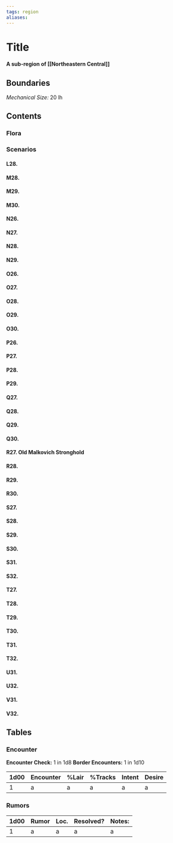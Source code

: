 ```yaml
---
tags: region
aliases:
---
```

# Title
#### A sub-region of [[Northeastern Central]]
## Boundaries
*Mechanical Size:* 20 lh

## Contents
### Flora
### Scenarios
#### L28.
#### M28.
#### M29.
#### M30.
#### N26.
#### N27.
#### N28.
#### N29.
#### O26.
#### O27.
#### O28.
#### O29.
#### O30.
#### P26.
#### P27.
#### P28.
#### P29.
#### Q27.
#### Q28.
#### Q29.
#### Q30.
#### R27. Old Malkovich Stronghold
#### R28.
#### R29.
#### R30.
#### S27.
#### S28.
#### S29.
#### S30.
#### S31.
#### S32.
#### T27.
#### T28.
#### T29.
#### T30.
#### T31.
#### T32.
#### U31.
#### U32.
#### V31.
#### V32.

## Tables
### Encounter
**Encounter Check:** 1 in 1d8
**Border Encounters:** 1 in 1d10


| 1d00 | Encounter                  | %Lair | %Tracks | Intent  | Desire      |
|------|----------------------------|-------|---------|---------|-------------|
| 1    | a     | a    | a         | a      | a      |

### Rumors
| 1d00 | Rumor | Loc. | Resolved? | Notes: |
|------|-------|------|-----------|--------|
| 1    | a     | a    | a         | a      |